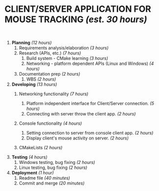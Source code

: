 # CLIENT/SERVER APPLICATION FOR MOUSE TRACKING	_(est. 30 hours)_
​
1.	**Planning** 				 _(12 hours)_
    1. Requirements analysis/elaboration 	_(3 hours)_
    2. Research (APIs, etc.)                _(7 hours)_
        1.  Build system - CMake learning                                _(3 hours)_
        2.  Networking - platform dependent APIs (Linux and Windows)     _(4 hours)_
    3. Documentation prep	                _(2 hours)_
        1.  WBS                                                          _(2 hours)_
2.	**Developing**				 _(13 hours)_
    1. Networking functionality             _(7 hours)_
        1. Platform independent interface for Client/Server connection.  _(5 hours)_
        2. Connecting with server throw the client app.                  _(2 hours)_

    2. Console functionality                _(4 hours)_
        1. Setting connection to server from console client app.         _(2 hours)_
        2. Display client's mouse activity on server.                    _(2 hours)_  
    3. CMakeLists                           _(2 hours)_
3.	**Testing**					 _(4 hours)_
    1.	Windows testing, bug fixing				_(2 hours)_
    2.	Linux testing, bug fixing				_(2 hours)_
4.  **Deployment**               _(1 hour)_
    1.  Readme file                             _(40 minutes)_                             
    2.  Commit and merge                        _(20 minutes)_